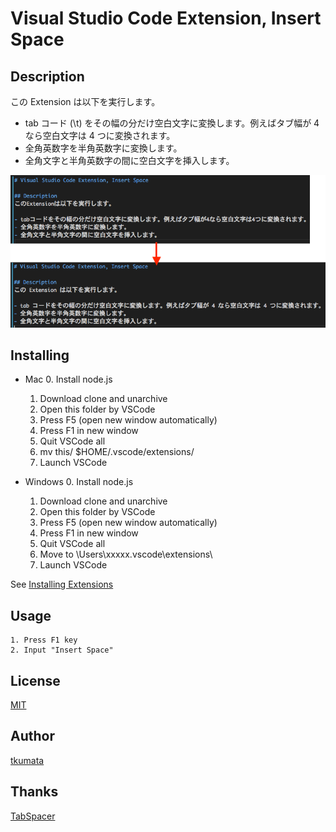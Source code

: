 # Visual Studio Code Extension, Insert Space

## Description
この Extension は以下を実行します。

- tab コード (\t) をその幅の分だけ空白文字に変換します。例えばタブ幅が 4 なら空白文字は 4 つに変換されます。
- 全角英数字を半角英数字に変換します。
- 全角文字と半角英数字の間に空白文字を挿入します。

![サンプル](./sample1.png "サンプル")

## Installing
- Mac
    0. Install node.js
    1. Download clone and unarchive
    2. Open this folder by VSCode
    3. Press F5 (open new window automatically)
    4. Press F1 in new window
    5. Quit VSCode all
    6. mv this/ $HOME/.vscode/extensions/
    7. Launch VSCode

- Windows
    0. Install node.js
    1. Download clone and unarchive
    2. Open this folder by VSCode
    3. Press F5 (open new window automatically)
    4. Press F1 in new window
    5. Quit VSCode all
    6. Move to \Users\xxxxx\.vscode\extensions\
    7. Launch VSCode

See [Installing Extensions](https://code.visualstudio.com/Docs/extensions/install-extension)

## Usage
    1. Press F1 key
    2. Input "Insert Space"

## License
[MIT](http://opensource.org/licenses/mit-license.php)

## Author
[tkumata](https://github.com/tkumata?tab=repositories)

## Thanks
[TabSpacer](http://qiita.com/YuichiNukiyama/items/3b928a67248fe5c9a5ba)
